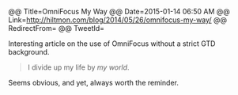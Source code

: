 @@ Title=OmniFocus My Way
@@ Date=2015-01-14 06:50 AM
@@ Link=http://hiltmon.com/blog/2014/05/26/omnifocus-my-way/
@@ RedirectFrom=
@@ TweetId=

Interesting article on the use of OmniFocus without a strict GTD background.

>I divide up my life by _my world_.

Seems obvious, and yet, always worth the reminder.
